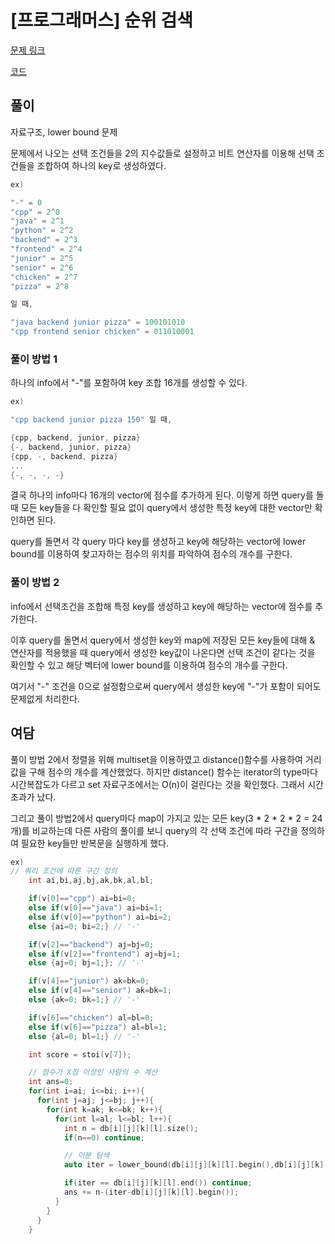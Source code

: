 # [프로그래머스] 순위 검색

[문제 링크](https://programmers.co.kr/learn/courses/30/lessons/72412#)

[코드](https://github.com/JSWww/algorithm/blob/main/programmers/2021_kakao_blind_3/2021_kakao_blind_3.cpp)

## 풀이

자료구조, lower bound 문제

문제에서 나오는 선택 조건들을 2의 지수값들로 설정하고 비트 연산자를 이용해 선택 조건들을 조합하여 하나의 key로 생성하였다.

```cpp
ex)

"-" = 0
"cpp" = 2^0
"java" = 2^1
"python" = 2^2
"backend" = 2^3
"frontend" = 2^4
"junior" = 2^5
"senior" = 2^6
"chicken" = 2^7
"pizza" = 2^8

일 때,

"java backend junior pizza" = 100101010
"cpp frontend senior chicken" = 011010001
```

### 풀이 방법 1

하나의 info에서 "-"를 포함하여 key 조합 16개를 생성할 수 있다.

```cpp
ex)

"cpp backend junior pizza 150" 일 때,

{cpp, backend, junior, pizza}
{-, backend, junior, pizza}
{cpp, -, backend, pizza}
...
{-, -, -, -}
```

결국 하나의 info마다 16개의 vector에 점수를 추가하게 된다. 이렇게 하면 query를 돌 때 모든 key들을 다 확인할 필요 없이 query에서 생성한 특정 key에 대한 vector만 확인하면 된다.

query를 돌면서 각 query 마다 key를 생성하고 key에 해당하는 vector에 lower bound를 이용하여 찾고자하는 점수의 위치를 파악하여 점수의 개수를 구한다.

### 풀이 방법 2

info에서 선택조건을 조합해 특정 key를 생성하고 key에 해당하는 vector에 점수를 추가한다.

이후 query를 돌면서 query에서 생성한 key와 map에 저장된 모든 key들에 대해 & 연산자를 적용했을 때 query에서 생성한 key값이 나온다면 선택 조건이 같다는 것을 확인할 수 있고 해당 벡터에 lower bound를 이용하여 점수의 개수를 구한다.

여기서 "-" 조건을 0으로 설정함으로써 query에서 생성한 key에 "-"가 포함이 되어도 문제없게 처리한다.

## 여담

풀이 방법 2에서 정렬을 위해 multiset을 이용하였고 distance()함수를 사용하여 거리값을 구해 점수의 개수를 계산했었다. 하지만 distance() 함수는 iterator의 type마다 시간복잡도가 다르고 set 자료구조에서는 O(n)이 걸린다는 것을 확인했다. 그래서 시간초과가 났다.

그리고 풀이 방법2에서 query마다 map이 가지고 있는 모든 key(3 * 2 * 2 * 2 = 24개)를 비교하는데 다른 사람의 풀이를 보니 query의 각 선택 조건에 따라 구간을 정의하여 필요한 key들만 반복문을 실행하게 했다.

```cpp
ex)
// 쿼리 조건에 따른 구간 정의
    int ai,bi,aj,bj,ak,bk,al,bl;

    if(v[0]=="cpp") ai=bi=0;
    else if(v[0]=="java") ai=bi=1;
    else if(v[0]=="python") ai=bi=2;
    else {ai=0; bi=2;} // '-'

    if(v[2]=="backend") aj=bj=0;
    else if(v[2]=="frontend") aj=bj=1;
    else {aj=0; bj=1;}; // '-'

    if(v[4]=="junior") ak=bk=0;
    else if(v[4]=="senior") ak=bk=1;
    else {ak=0; bk=1;} // '-'

    if(v[6]=="chicken") al=bl=0;
    else if(v[6]=="pizza") al=bl=1;
    else {al=0; bl=1;} // '-'

    int score = stoi(v[7]);

    // 점수가 X점 이상인 사람의 수 계산
    int ans=0;
    for(int i=ai; i<=bi; i++){
      for(int j=aj; j<=bj; j++){
        for(int k=ak; k<=bk; k++){
          for(int l=al; l<=bl; l++){
            int n = db[i][j][k][l].size();
            if(n==0) continue;

            // 이분 탐색
            auto iter = lower_bound(db[i][j][k][l].begin(),db[i][j][k][l].end(),score);

            if(iter == db[i][j][k][l].end()) continue;
            ans += n-(iter-db[i][j][k][l].begin());
          }
        }
      }
    }
```

